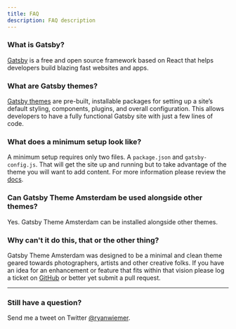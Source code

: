 ```yaml
---
title: FAQ
description: FAQ description
---
```


### What is Gatsby?

[Gatsby](https://www.gatsbyjs.org/) is a free and open source framework based on React that helps developers build blazing fast websites and apps.

### What are Gatsby themes?

[Gatsby themes](https://www.gatsbyjs.org/docs/themes/what-are-gatsby-themes) are pre-built, installable packages for setting up a site’s default styling, components, plugins, and overall configuration. This allows developers to have a fully functional Gatsby site with just a few lines of code.

### What does a minimum setup look like?

A minimum setup requires only two files. A `package.json` and `gatsby-config.js`. That will get the site up and running but to take advantage of the theme you will want to add content. For more information please review the [docs](/docs/).

### Can Gatsby Theme Amsterdam be used alongside other themes?

Yes. Gatsby Theme Amsterdam can be installed alongside other themes.

### Why can't it do this, that or the other thing?

Gatsby Theme Amsterdam was designed to be a minimal and clean theme geared towards photographers, artists and other creative folks. If you have an idea for an enhancement or feature that fits within that vision please log a ticket on [GitHub](https://github.com/ryanwiemer/gatsby-theme-amsterdam) or better yet submit a pull request.

<hr/>

### Still have a question?

Send me a tweet on Twitter [@ryanwiemer](https://twitter.com/ryanwiemer).
